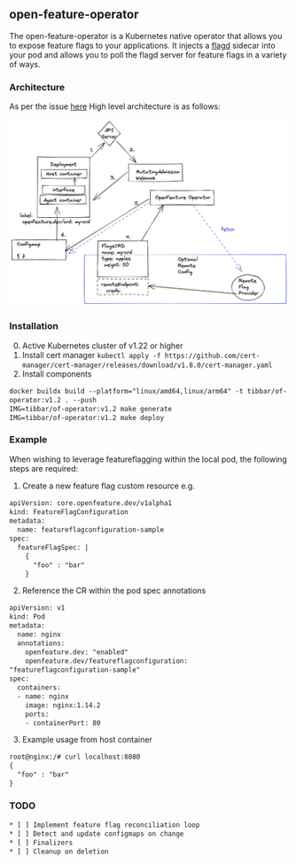 ## open-feature-operator

The open-feature-operator is a Kubernetes native operator that allows you to expose feature flags to your applications. It injects a [flagd](https://github.com/open-feature/flagd) sidecar into your pod and allows you to poll the flagd server for feature flags in a variety of ways.

### Architecture

As per the issue [here](https://github.com/open-feature/research/issues/1)
High level architecture is as follows:

<img src="images/arch-0.png" width="560">


### Installation
0. Active Kubernetes cluster of v1.22 or higher
1. Install cert manager `kubectl apply -f https://github.com/cert-manager/cert-manager/releases/download/v1.8.0/cert-manager.yaml`
2. Install components 
```
docker buildx build --platform="linux/amd64,linux/arm64" -t tibbar/of-operator:v1.2 . --push
IMG=tibbar/of-operator:v1.2 make generate
IMG=tibbar/of-operator:v1.2 make deploy
 ```

### Example

When wishing to leverage featureflagging within the local pod, the following steps are required:

1. Create a new feature flag custom resource e.g.
```
apiVersion: core.openfeature.dev/v1alpha1
kind: FeatureFlagConfiguration
metadata:
  name: featureflagconfiguration-sample
spec:
  featureFlagSpec: |
    {
      "foo" : "bar"
    } 
```

2. Reference the CR within the pod spec annotations
```
apiVersion: v1
kind: Pod
metadata:
  name: nginx
  annotations:
    openfeature.dev: "enabled"
    openfeature.dev/featureflagconfiguration: "featureflagconfiguration-sample"
spec:
  containers:
  - name: nginx
    image: nginx:1.14.2
    ports:
    - containerPort: 80
```

3. Example usage from host container

```
root@nginx:/# curl localhost:8080
{
  "foo" : "bar"
} 
```

 ### TODO
  
    * [ ] Implement feature flag reconciliation loop
    * [ ] Detect and update configmaps on change
    * [ ] Finalizers
    * [ ] Cleanup on deletion